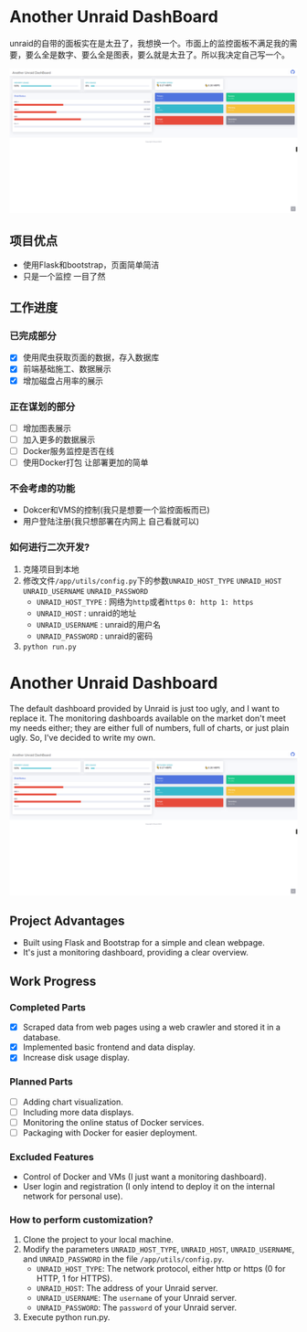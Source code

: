 # Another Unraid DashBoard

unraid的自带的面板实在是太丑了，我想换一个。市面上的监控面板不满足我的需要，要么全是数字、要么全是图表，要么就是太丑了。所以我决定自己写一个。

![img](img/home_index.png)

## 项目优点

- 使用Flask和bootstrap，页面简单简洁
- 只是一个监控 一目了然

## 工作进度

### 已完成部分

- [x] 使用爬虫获取页面的数据，存入数据库
- [x] 前端基础施工、数据展示
- [x] 增加磁盘占用率的展示

### 正在谋划的部分

- [ ] 增加图表展示
- [ ] 加入更多的数据展示
- [ ] Docker服务监控是否在线
- [ ] 使用Docker打包 让部署更加的简单

### 不会考虑的功能

- Dokcer和VMS的控制(我只是想要一个监控面板而已)
- 用户登陆注册(我只想部署在内网上 自己看就可以)

### 如何进行二次开发?

1. 克隆项目到本地
2. 修改文件`/app/utils/config.py`下的参数`UNRAID_HOST_TYPE` `UNRAID_HOST` `UNRAID_USERNAME` `UNRAID_PASSWORD`
    - `UNRAID_HOST_TYPE` : 网络为`http`或者`https` `0: http 1: https`
    - `UNRAID_HOST` : unraid的地址
    - `UNRAID_USERNAME` : unraid的用户名
    - `UNRAID_PASSWORD` : unraid的密码
3. `python run.py`

# Another Unraid Dashboard

The default dashboard provided by Unraid is just too ugly, and I want to replace it. The monitoring dashboards available on the market don't meet my needs either; they are either full of numbers, full of charts, or just plain ugly. So, I've decided to write my own.

![img](img/home_index.png)

## Project Advantages

- Built using Flask and Bootstrap for a simple and clean webpage.
- It's just a monitoring dashboard, providing a clear overview.

## Work Progress

### Completed Parts

- [x] Scraped data from web pages using a web crawler and stored it in a database.
- [x] Implemented basic frontend and data display.
- [x] Increase disk usage display. 

### Planned Parts

- [ ] Adding chart visualization.
- [ ] Including more data displays.
- [ ] Monitoring the online status of Docker services.
- [ ] Packaging with Docker for easier deployment.

### Excluded Features

- Control of Docker and VMs (I just want a monitoring dashboard).
- User login and registration (I only intend to deploy it on the internal network for personal use).

### How to perform customization?

1. Clone the project to your local machine.
2. Modify the parameters `UNRAID_HOST_TYPE`, `UNRAID_HOST`, `UNRAID_USERNAME`, and `UNRAID_PASSWORD` in the file `/app/utils/config.py`.
   - `UNRAID_HOST_TYPE`: The network protocol, either http or https (0 for HTTP, 1 for HTTPS).
   - `UNRAID_HOST`: The address of your Unraid server.
   - `UNRAID_USERNAME`: The `username` of your Unraid server.
   - `UNRAID_PASSWORD`: The `password` of your Unraid server.
3. Execute python run.py.